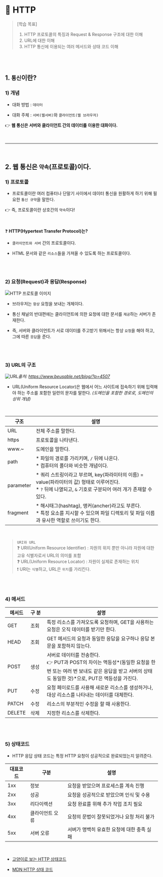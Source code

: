 # :microscope: HTTP

> [학습 목표]
> 1. HTTP 프로토콜의 특징과 Request & Response 구조에 대한 이해
> 2. URL에 대한 이해
> 3. HTTP 통신에 이용되는 여러 메서드와 상태 코드 이해

<br/><br/>

## 1. `통신`이란?
### 1) 개념
* 대화 방법 : `데이터`

* 대화 주체 : `서버(웹서버)`와 `클라이언트(웹 브라우저)`

:point_right: **웹 통신은 서버와 클라이언트 간의 데이터를 이용한 대화이다.**

<br/>

---

<br/>

## 2. 웹 통신은 `약속`(프로토콜)이다.
### 1) 프로토콜
* 프로토콜이란 여러 컴퓨터나 단말기 사이에서 데이터 통신을 원활하게 하기 위해 필요한 `통신 규약`을 말한다.

:point_right: 즉, 프로토콜이란 상호간의 `약속`이다!

<br/>

:question: **HTTP(Hypertext Transfer Protocol)는?**
* `클라이언트와 서버` 간의 프로토콜이다.

* HTML 문서와 같은 `리소스`들을 가져올 수 있도록 하는 프로토콜이다.

<br/><br/>

### 2) 요청(Request)과 응답(Response)
![HTTP 프로토콜 이미지](https://bit.ly/3Lc3goz)

* 브라우저는 `항상` 요청을 보내는 개체이다.

* 통신 채널의 반대편에는 클라이언트에 의한 요청에 대한 문서를 `제공`하는 서버가 존재한다.

* 즉, 서버와 클라이언트가 서로 데이터를 주고받기 위해서는 항상 `요청`을 해야 하고, 그에 따른 `응답`을 준다.

<br/><br/>

### 3) URL의 구조
![URL](https://www.beusable.net/blog/wp-content/uploads/2021/02/image-6.png)*출처: https://www.beusable.net/blog/?p=4507*
* URL(Uniform Resource Locator)은 웹에서 어느 사이트에 접속하기 위해 입력해야 하는 주소를 포함한 일련의 문자를 말한다. *(도메인을 포함한 경로로, 도메인의 상위 개념)*

<br/>

| 구조 | 설명 |
| --- | --- |
| URL | 전체 주소를 말한다. |
| https | 프로토콜을 나타낸다. |
| www.~ | 도메인을 말한다. |
| path | * 파일의 경로를 가리키며, `/` 뒤에 나온다. <br/> * 컴퓨터의 폴더와 비슷한 개념이다. |
| parameter | * 쿼리 스트링이라고 부르며, key(파라미터의 이름) = value(파라미터의 값) 형태로 이루어진다. <br/> * `?` 뒤에 나열되고, `&` 기호로 구분되어 여러 개가 존재할 수 있다. |
| fragment | * 해시태그(hashtag), 앵커(ancher)라고도 부른다. <br/> * 특정 요소를 지시할 수 있으며 파일 디렉토리 및 파일 이름과 유사한 역할로 쓰이기도 한다. |

<br/>

> `URI와 URL` <br/>
> :question: URI(Uniform Resource Identifier) : 자원의 위치 뿐만 아니라 자원에 대한 고유 식별자로서 URL의 의미를 포함 <br/>
> :question: URL(Uniform Resource Locator) : 자원이 실제로 존재하는 위치 <br/>
> :heavy_exclamation_mark: URI는 `식별`하고, URL은 `위치`를 가리킨다.


<br/><br/>

### 4) 메서드
| 메서드 | 구&nbsp;분&nbsp; | 설명 |
| --- | --- | --- |
| GET | 조회 | 특정 리소스를 가져오도록 요청하며, GET을 사용하는 요청은 오직 데이터를 받기만 한다. |
| HEAD | 조회 | GET 메서드의 요청과 동일한 응답을 요구하나 응답 본문을 포함하지 않는다. |
| POST | 생성 | 서버로 데이터를 전송한다. <br/> :point_right: PUT과 POST의 차이는 멱등성*(동일한 요청을 한 번 또는 여러 번 보내도 같은 응답을 받고 서버의 상태도 동일한 것)*으로, PUT은 멱등성을 가진다. |
| PUT | 수정 | 요청 페이로드를 사용해 새로운 리소스를 생성하거나, 대상 리소스를 나타내는 데이터를 대체한다. |
| PATCH | 수정 | 리소스의 부분적인 수정을 할 때 사용한다. |
| DELETE | 삭제 | 지정한 리소스를 삭제한다. |

<br/><br/>

### 5) 상태코드
* HTTP 응답 상태 코드는 특정 HTTP 요청이 성공적으로 완료되었는지 알려준다.

| 대표코드 | 구분 | 설명 |
| --- | --- | --- |
| 1xx | 정보 | 요청을 받았으며 프로세스를 계속 진행 |
| 2xx | 성공 | 요청을 성공적으로 받았으며 인식 및 수용 |
| 3xx | 리다이렉션 | 요청 완료를 위해 추가 작업 조치 필요 |
| 4xx | 클라이언트 오류 | 요청의 문법이 잘못되었거나 요청 처리 불가 |
| 5xx | 서버 오류 | 서버가 명백히 유효한 요청에 대한 충족 실패 |

<br/>

* [고양이로 보는 HTTP 상태코드](https://http.cat/)

* [MDN HTTP 상태 코드](https://developer.mozilla.org/ko/docs/Web/HTTP/Status)